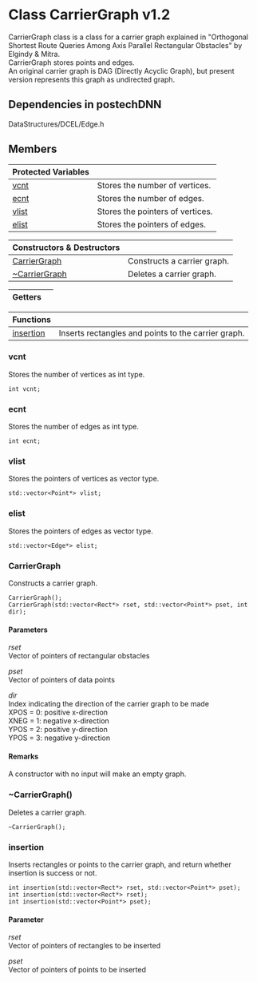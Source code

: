 # Class CarrierGraph v1.2
CarrierGraph class is a class for a carrier graph explained in "Orthogonal Shortest Route Queries Among Axis Parallel Rectangular Obstacles" by Elgindy & Mitra.  
CarrierGraph stores points and edges.  
An original carrier graph is DAG (Directly Acyclic Graph), but present version represents this graph as undirected graph.

## Dependencies in postechDNN
DataStructures/DCEL/Edge.h

## Members
|Protected Variables||
|:---|:---|
|[vcnt](#vcnt)|Stores the number of vertices.|
|[ecnt](#ecnt)|Stores the number of edges.|
|[vlist](#vlist)|Stores the pointers of vertices.|
|[elist](#elist)|Stores the pointers of edges.|

|Constructors & Destructors||
|:---|:---|
|[CarrierGraph](#CarrierGraph)|Constructs a carrier graph.|
|[~CarrierGraph](#CarrierGraph-1)|Deletes a carrier graph.|

|Getters||
|:---|:---|

|Functions||
|:---|:---|
|[insertion](#insertion)|Inserts rectangles and points to the carrier graph.|

### vcnt
Stores the number of vertices as int type.
```
int vcnt;
```
### ecnt
Stores the number of edges as int type.
```
int ecnt;
```
### vlist
Stores the pointers of vertices as vector type.
```
std::vector<Point*> vlist;
```
### elist
Stores the pointers of edges as vector type.
```
std::vector<Edge*> elist;
```
### CarrierGraph
Constructs a carrier graph.
```
CarrierGraph();  
CarrierGraph(std::vector<Rect*> rset, std::vector<Point*> pset, int dir);
```
#### Parameters
*rset*  
Vector of pointers of rectangular obstacles

*pset*  
Vector of pointers of data points

*dir*  
Index indicating the direction of the carrier graph to be made  
XPOS = 0: positive x-direction  
XNEG = 1: negative x-direction  
YPOS = 2: positive y-direction  
YPOS = 3: negative y-direction
#### Remarks
A constructor with no input will make an empty graph.
### ~CarrierGraph()
Deletes a carrier graph.
```
~CarrierGraph();
```
### insertion
Inserts rectangles or points to the carrier graph, and return whether insertion is success or not.
```
int insertion(std::vector<Rect*> rset, std::vector<Point*> pset);  
int insertion(std::vector<Rect*> rset);  
int insertion(std::vector<Point*> pset);
```
#### Parameter
*rset*  
Vector of pointers of rectangles to be inserted

*pset*  
Vector of pointers of points to be inserted
